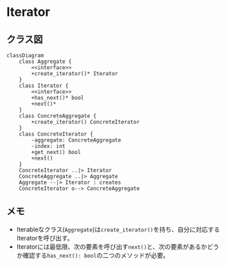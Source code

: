 
# Iterator

## クラス図

```mermaid
classDiagram
    class Aggregate {
        <<interface>>
        +create_iterator()* Iterator
    }
    class Iterator {
        <<interface>>
        +has_next()* bool
        +next()*
    }
    class ConcreteAggregate {
        +create_iterator() ConcreteIterator
    }
    class ConcreteIterator {
        -aggregate: ConcreteAggregate
        -index: int
        +get_next() bool
        +next()
    }
    ConcreteIterator ..|> Iterator
    ConcreteAggregate ..|> Aggregate
    Aggregate --|> Iterator : creates
    ConcreteIterator o--> ConcreteAggregate
```

## メモ

* Iterableなクラス(`Aggregate`)は`create_iterator()`を持ち、自分に対応するIteratorを呼び出す。
* Iteratorには最低限、次の要素を呼び出す`next()`と、次の要素があるかどうか確認する`has_next(): bool`の二つのメソッドが必要。

